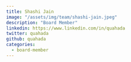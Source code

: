 ```yaml
---
title: Shashi Jain
image: "/assets/img/team/shashi-jain.jpeg"
description: "Board Member"
linkedin: https://www.linkedin.com/in/quahada
twitter: quahada
github: quahada
categories:
  - board-member
---
```

